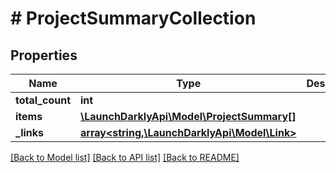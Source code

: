 # # ProjectSummaryCollection

## Properties

Name | Type | Description | Notes
------------ | ------------- | ------------- | -------------
**total_count** | **int** |  |
**items** | [**\LaunchDarklyApi\Model\ProjectSummary[]**](ProjectSummary.md) |  |
**_links** | [**array<string,\LaunchDarklyApi\Model\Link>**](Link.md) |  | [optional]

[[Back to Model list]](../../README.md#models) [[Back to API list]](../../README.md#endpoints) [[Back to README]](../../README.md)

